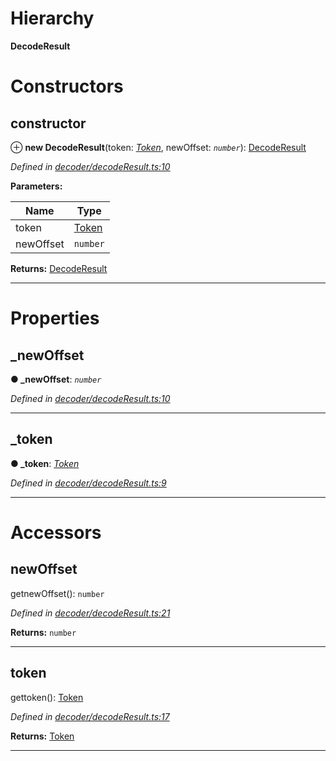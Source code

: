 

# Hierarchy

**DecodeResult**

# Constructors

<a id="constructor"></a>

##  constructor

⊕ **new DecodeResult**(token: *[Token](_token_token_.token.md)*, newOffset: *`number`*): [DecodeResult](_decoder_decoderesult_.decoderesult.md)

*Defined in [decoder/decodeResult.ts:10](https://github.com/paritytech/js-libs/blob/6116e90/packages/abi/src/decoder/decodeResult.ts#L10)*

**Parameters:**

| Name | Type |
| ------ | ------ |
| token | [Token](_token_token_.token.md) |
| newOffset | `number` |

**Returns:** [DecodeResult](_decoder_decoderesult_.decoderesult.md)

___

# Properties

<a id="_newoffset"></a>

##  _newOffset

**● _newOffset**: *`number`*

*Defined in [decoder/decodeResult.ts:10](https://github.com/paritytech/js-libs/blob/6116e90/packages/abi/src/decoder/decodeResult.ts#L10)*

___
<a id="_token"></a>

##  _token

**● _token**: *[Token](_token_token_.token.md)*

*Defined in [decoder/decodeResult.ts:9](https://github.com/paritytech/js-libs/blob/6116e90/packages/abi/src/decoder/decodeResult.ts#L9)*

___

# Accessors

<a id="newoffset"></a>

##  newOffset

getnewOffset(): `number`

*Defined in [decoder/decodeResult.ts:21](https://github.com/paritytech/js-libs/blob/6116e90/packages/abi/src/decoder/decodeResult.ts#L21)*

**Returns:** `number`

___
<a id="token"></a>

##  token

gettoken(): [Token](_token_token_.token.md)

*Defined in [decoder/decodeResult.ts:17](https://github.com/paritytech/js-libs/blob/6116e90/packages/abi/src/decoder/decodeResult.ts#L17)*

**Returns:** [Token](_token_token_.token.md)

___

